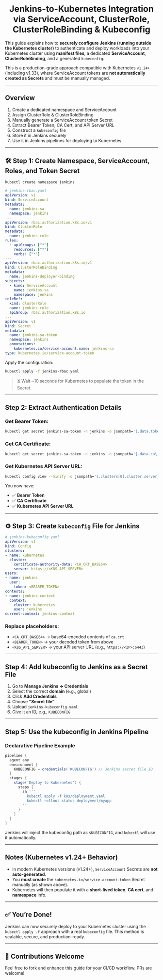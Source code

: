 <div align="center">

#  Jenkins-to-Kubernetes Integration via ServiceAccount, ClusterRole, ClusterRoleBinding & Kubeconfig

</div>

This guide explains how to **securely configure Jenkins (running outside the Kubernetes cluster)** to authenticate and deploy workloads into your Kubernetes cluster using **manifest files**, a dedicated **ServiceAccount**, **ClusterRoleBinding**, and a generated `kubeconfig`.

This is a production-grade approach compatible with Kubernetes `v1.24+` (including v1.33), where ServiceAccount tokens are **not automatically created as Secrets** and must be manually managed.

---

##  Overview

1. Create a dedicated namespace and ServiceAccount
2. Assign ClusterRole & ClusterRoleBinding
3. Manually generate a ServiceAccount token Secret
4. Extract Bearer Token, CA Cert, and API Server URL
5. Construct a `kubeconfig` file
6. Store it in Jenkins securely
7. Use it in Jenkins pipelines for deploying to Kubernetes

---

## 🛠 Step 1: Create Namespace, ServiceAccount, Roles, and Token Secret

```bash
kubectl create namespace jenkins
````

```yaml
# jenkins-rbac.yaml
apiVersion: v1
kind: ServiceAccount
metadata:
  name: jenkins-sa
  namespace: jenkins
---
apiVersion: rbac.authorization.k8s.io/v1
kind: ClusterRole
metadata:
  name: jenkins-role
rules:
  - apiGroups: ["*"]
    resources: ["*"]
    verbs: ["*"]
---
apiVersion: rbac.authorization.k8s.io/v1
kind: ClusterRoleBinding
metadata:
  name: jenkins-deployer-binding
subjects:
  - kind: ServiceAccount
    name: jenkins-sa
    namespace: jenkins
roleRef:
  kind: ClusterRole
  name: jenkins-role
  apiGroup: rbac.authorization.k8s.io
---
apiVersion: v1
kind: Secret
metadata:
  name: jenkins-sa-token
  namespace: jenkins
  annotations:
    kubernetes.io/service-account.name: jenkins-sa
type: kubernetes.io/service-account-token
```

Apply the configuration:

```bash
kubectl apply -f jenkins-rbac.yaml
```

> ⏳ Wait \~10 seconds for Kubernetes to populate the token in the Secret.

---

##  Step 2: Extract Authentication Details

### Get Bearer Token:

```bash
kubectl get secret jenkins-sa-token -n jenkins -o jsonpath='{.data.token}' | base64 -d
```

### Get CA Certificate:

```bash
kubectl get secret jenkins-sa-token -n jenkins -o jsonpath='{.data.ca\.crt}' 
```

### Get Kubernetes API Server URL:

```bash
kubectl config view --minify -o jsonpath='{.clusters[0].cluster.server}'
```

You now have:

* ✅ **Bearer Token**
* ✅ **CA Certificate**
* ✅ **Kubernetes API Server URL**

---

## ⚙️ Step 3: Create `kubeconfig` File for Jenkins

```yaml
# jenkins-kubeconfig.yaml
apiVersion: v1
kind: Config
clusters:
- name: kubernetes
  cluster:
    certificate-authority-data: <CA_CRT_BASE64>
    server: https://<K8S_API_SERVER>
users:
- name: jenkins
  user:
    token: <BEARER_TOKEN>
contexts:
- name: jenkins-context
  context:
    cluster: kubernetes
    user: jenkins
current-context: jenkins-context
```

###  Replace placeholders:

* `<CA_CRT_BASE64>` → base64-encoded contents of `ca.crt`
* `<BEARER_TOKEN>` → your decoded token from above
* `<K8S_API_SERVER>` → your API server URL (e.g., `https://<IP>:6443`)

---

##  Step 4: Add kubeconfig to Jenkins as a Secret File

1. Go to **Manage Jenkins → Credentials**
2. Select the correct **domain** (e.g., global)
3. Click **Add Credentials**
4. Choose **"Secret file"**
5. Upload `jenkins-kubeconfig.yaml`
6. Give it an ID, e.g., `KUBECONFIG`

---

##  Step 5: Use the kubeconfig in Jenkins Pipeline

###  Declarative Pipeline Example

```groovy
pipeline {
  agent any
  environment {
    KUBECONFIG = credentials('KUBECONFIG') // Jenkins secret file ID
  }
  stages {
    stage('Deploy to Kubernetes') {
      steps {
        sh '''
          kubectl apply -f k8s/deployment.yaml
          kubectl rollout status deployment/myapp
        '''
      }
    }
  }
}
```

 Jenkins will inject the kubeconfig path as `$KUBECONFIG`, and `kubectl` will use it automatically.

---

##  Notes (Kubernetes v1.24+ Behavior)

* In modern Kubernetes versions (v1.24+), `ServiceAccount` Secrets are **not auto-generated**.
* You **must create** the `kubernetes.io/service-account-token` Secret manually (as shown above).
* Kubernetes will then populate it with a **short-lived token**, **CA cert**, and **namespace** info.

---

## ✅ You’re Done!

Jenkins can now securely deploy to your Kubernetes cluster using the `kubectl apply -f` approach with a real `kubeconfig` file. This method is scalable, secure, and production-ready.

---

## 👏 Contributions Welcome

Feel free to fork and enhance this guide for your CI/CD workflow. PRs are welcome!

```

